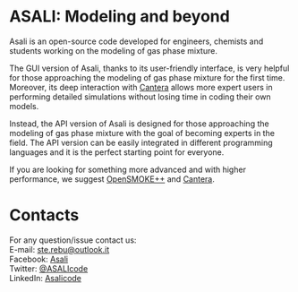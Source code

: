 # **ASALI: Modeling and beyond**
Asali is an open-source code developed for engineers, chemists and students working on the modeling of gas phase mixture.

The GUI version of Asali, thanks to its user-friendly interface, is very helpful for those approaching the modeling of gas phase mixture for the first time. Moreover, its deep interaction with [Cantera](https://cantera.org/) allows more expert users in performing detailed simulations without losing time in coding their own models.

Instead, the API version of Asali is designed for those approaching the modeling of gas phase mixture with the goal of becoming experts in the field. The API version can be easily integrated in different programming languages and it is the perfect starting point for everyone.

If you are looking for something more advanced and with higher performance, we suggest [OpenSMOKE++](https://www.opensmokepp.polimi.it/) and [Cantera](https://cantera.org/).

# Contacts
For any question/issue contact us:  
E-mail: ste.rebu@outlook.it  
Facebook: [Asali](https://www.facebook.com/ASALIcode/)  
Twitter: [@ASALIcode](https://twitter.com/ASALIcode)  
LinkedIn: [Asalicode](https://www.linkedin.com/company/asalicode)  
